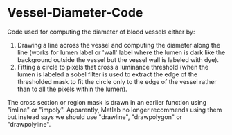 # Vessel-Diameter-Code

Code used for computing the diameter of blood vessels either by:
1. Drawing a line across the vessel and computing the diameter along the line 
(works for lumen label or 'wall' label where the lumen is dark like the background outside the vessel but the vessel wall is labeled with dye).
2. Fitting a circle to pixels that cross a luminance threshold (when the lumen is labeled a sobel filter is used to extract the edge of the 
thresholded mask to fit the circle only to the edge of the vessel rather than to all the pixels within the lumen).

The cross section or region mask is drawn in an earlier function using "imline" or "impoly". Apparently, Matlab no longer recommends using them
but instead says we should use "drawline", "drawpolygon" or "drawpolyline". 
